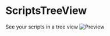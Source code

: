 # ScriptsTreeView
 See your scripts in a tree view
![Preview](https://revenz.negroxia-is.gay/ScriptTreeViewIcon_pqm4UISvqs.png)
